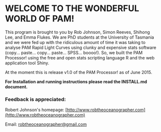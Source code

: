# WELCOME TO THE WONDERFUL WORLD OF PAM!

This program is brought to you by Rob Johnson, Simon Reeves, Shihong Lee, and Emma Flukes. We are PhD students at the University of Tasmania and we were fed up with the ridiculous amount of time it was taking to analyse PAM Rapid Light Curves using clunky and expensive stats software (copy... paste... copy... paste... SPSS... boooo!). So, we built the PAM Processor! using the free and open stats scripting language R and the web application tool Shiny.

At the moment this is release v1.0 of the PAM Processor! as of June 2015.

**For Installation and running instructions please read the INSTALL.md document.**


### Feedback is appreciated:

Robert Johnson's homepage: [http://www.robtheoceanographer.com](http://www.robtheoceanographer.com)

Email: robtheoceanographer@gmail.com
